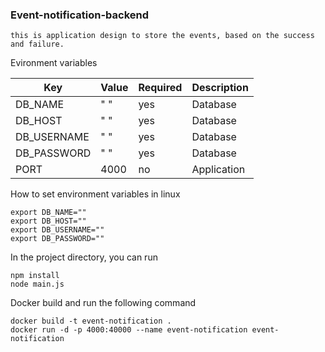 ### Event-notification-backend

`this is application design to store the events, based on the success and failure.`



Evironment variables

| Key | Value | Required | Description |
|------|----| ---- | ------ |
|  DB_NAME | " " | yes | Database |
|  DB_HOST | " " | yes | Database |
|  DB_USERNAME | " " | yes | Database |
|  DB_PASSWORD | " " | yes | Database |
|  PORT | 4000 | no | Application |

How to set environment variables in linux

    export DB_NAME=""
    export DB_HOST=""
    export DB_USERNAME=""
    export DB_PASSWORD=""

In the project directory, you can run

    npm install
    node main.js

Docker build and run the following command

    docker build -t event-notification .
    docker run -d -p 4000:40000 --name event-notification event-notification